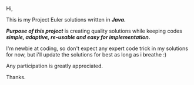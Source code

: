 Hi,

This is my Project Euler solutions written in ***Java.***

***Purpose of this project*** is creating quality solutions while keeping codes ***simple, adaptive, re-usable and easy for implementation.***

I'm newbie at coding, so don't expect any expert code trick in my solutions for now, but i'll update the solutions for best as long as i breathe :)

Any participation is greatly appreciated.

Thanks.
